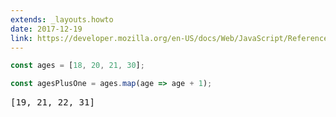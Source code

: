 ```yaml
---
extends: _layouts.howto
date: 2017-12-19
link: https://developer.mozilla.org/en-US/docs/Web/JavaScript/Reference/Global_Objects/Array/map
---
```



```javascript
const ages = [18, 20, 21, 30];

const agesPlusOne = ages.map(age => age + 1);
```

<pre class="output">[19, 21, 22, 31]</pre>
